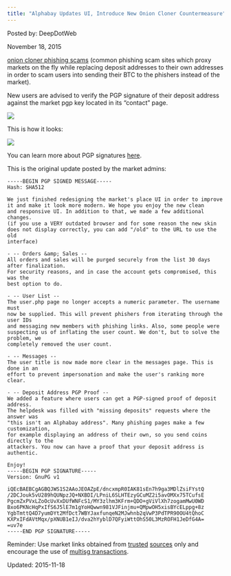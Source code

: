 ```yaml
---
title: "Alphabay Updates UI, Introduce New Onion Cloner Countermeasure"
---
```


Posted by: DeepDotWeb 

<span>November 18, 2015</span>



<p><a href="#">onion cloner phishing scams</a> (common phishing scam sites which proxy markets on the fly while replacing deposit addresses to their own addresses in order to scam users into sending their BTC to the phishers instead of the market).</p>
<p>New users are advised to verify the PGP signature of their deposit address against the market pgp key located in its &#8220;contact&#8221; page.</p>

<img src="https://info-gir.github.io/deepdotweb/imgs/2015/11/deposit.png">

<p>This is how it looks:</p>

<img src="https://info-gir.github.io/deepdotweb/imgs/2015/11/pgpsigned.png">

<p>You can learn more about PGP signatures <a href="/jolly-rogers-security-guide-for-beginners/verifying-signed-messages-with-signatures-and-signing-your-own-messages/">here</a>.</p>
<p>This is the original update posted by the market admins:</p>

    -----BEGIN PGP SIGNED MESSAGE-----
    Hash: SHA512
    
    We just finished redesigning the market's place UI in order to improve
    it and make it look more modern. We hope you enjoy the new clean
    and responsive UI. In addition to that, we made a few additional changes.
    (if you use a VERY outdated browser and for some reason the new skin
    does not display correctly, you can add "/old" to the URL to use the old
    interface)
    
    - -- Orders &amp; Sales --
    All orders and sales will be purged securely from the list 30 days after finalization.
    For security reasons, and in case the account gets compromised, this was the
    best option to do.
    
    - -- User List --
    The user.php page no longer accepts a numeric parameter. The username must
    now be supplied. This will prevent phishers from iterating through the user IDs
    and messaging new members with phishing links. Also, some people were
    suspecting us of inflating the user count. We don't, but to solve the problem, we
    completely removed the user count.
    
    - -- Messages --
    The user title is now made more clear in the messages page. This is done in an
    effort to prevent impersonation and make the user's ranking more clear.
    
    - -- Deposit Address PGP Proof --
    We added a feature where users can get a PGP-signed proof of deposit address.
    The helpdesk was filled with "missing deposits" requests where the answer was
    "this isn't an Alphabay address". Many phishing pages make a few customization,
    for example displaying an address of their own, so you send coins directly to the
    attackers. You now can have a proof that your deposit address is authentic.
    
    Enjoy!
    -----BEGIN PGP SIGNATURE-----
    Version: GnuPG v1
    
    iQEcBAEBCgAGBQJWS1S2AAoJEOAZpE/dncxmpR0IAK81sEn7h9ga3MDlZsiFYstQ
    /2DCJouk5vU289hQUNpzJQ+NXBDI/LPniL6SLHTEzyGCuMZ2i5avOMXx75TCufsE
    PgcmZxPVxLZoOcUvXxDUfWNFcS1/MY3zlhm3KFrm+QDO+gViVlXh7zogamMwU0WD
    Bxo6PKNcHqPxIfS6J5lE7m1gYoHQwwn981VJFinjmu+QMpwOH5xisBYcELppg+8z
    YgbTmttQ4D7yumDYt2MfDct7WBYJaxfunqeN2MJwhnb2qVwP3PdTPR90OU4tQhoC
    KXPxIFdAVtMqx/pXNUB1eIJ/dva2hYyblD7QFyiWttOhS50L3MzROFH1JeDfG4A=
    =uv7e
    -----END PGP SIGNATURE-----

<p>
    Reminder: Use market links obtained from <a href="/2013/10/28/updated-llist-of-hidden-marketplaces-tor-i2p/">trusted</a> <a href="/dark-net-market-comparison-chart/">sources</a> only and encourage the use of <a href="/2015/11/12/reminder-reduce-exit-scams-by-supporting-multisig-markets/">multisg transactions</a>.</p>

Updated: 2015-11-18

